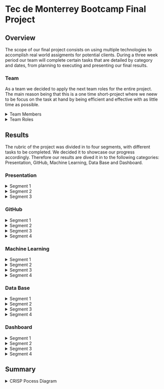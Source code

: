 # Tec de Monterrey Bootcamp Final Project

## Overview

The scope of our final project consists on using multiple technologies to accomplish real world assigments for potential clients. During a three week period our team will complete certain tasks that are detailed by category and dates, from planning to executing and presenting our final results. 


### Team

As a team we decided to apply the next team roles for the entire project. The main reason being that this is a one time short-project where we neew to be focus on the task at hand by being efficient and effective with as little time as possible.

<details><summary>Team Members</summary>

- Luz Helena - https://github.com/luhlna
- Alexis Santiago - https://github.com/Alfer23
- Claudio Rocha - https://github.com/claud-e
- Daniel Tejada - https://github.com/dani1925
- Jorge Solis - https://github.com/ioshisolis

</details>

<details><summary>Team Roles</summary>
  
  ![TeamRoles](https://user-images.githubusercontent.com/37987602/153530443-7aaf8bc8-ca44-44aa-b725-17417fecaa0a.png)

</details>
  
## Results

The rubric of the project was divided in to four segments, with different tasks to be completed. We decided it to showcase our progress accordingly. Therefore our results are dived it in to the following categories: Presentation, GitHub, Machine Learning, Data Base and Dashboard. 

### Presentation

<details><summary>Segment 1</summary>
  
#### Selected topic:
- Get Twitter data through an API to perform sentiment analysis with machine learning 

#### Reason why they selected their topic
- The project consists on building a tool that can analyze tweet sentiment on specific words, based on machine learing. The user would be able to look for certain hashtags, then extrack the tweets that talk about that specific subject, apply a nlp machine learnign model to categorize the sentiment of the tweets. We have consider different potential users such as:
  - Non-profits
  - Government Agencies
  - Politicians
  - Companies 
  - Social Responsability

#### Description of their source of data
- Our data from twitter comprehends tweets, like, retweets, and location

#### Questions they hope to answer with the data
- What do peopole think about a particular subject?
- What is the tweet with the most reach?
- What is the location of the users with a positve feeling about the tweet?
- What is the location of the users with a negative feeling about the tweet

#### Description of the communication protocols
As a team we have stablished four channels of communication. 
  - Slack Conversaitons 
    - One to one conversaiots (bilingual writing)
    - Team 5 personal chat (only team members, bilingual writing)
    - Chat with TA´s and Instructor as moderators (write in english)
  - Google Meet Quick Meeting 
    - Every Day at 10:00 pm (Mexico City Time)
    - 15 to 20 min meeting 
    - We use this meeting to touch base on important issues during the day and to create pull request and merge to the main branch
  - Class Time Meetings through Zoom 
    - Tuesdays and Thurdays we get together during class time to discuss more in depth our project, also reliying on the assistance of our TA.
    - Saturdays for the Office Hours (OPTIONAL)
  - Extraordinary meeting 
    - This are schedule ahead of time through slack one to one, or in our personal chat. 
    - We discuss urgent matters, most of the time this meeting are done Saturday and Sunday afternoos.

</details>

<details><summary>Segment 2</summary>
    
</details>

<details><summary>Segment 3</summary>
    
</details>
  
  
</details>
  
  
### GitHub  


<details><summary>Segment 1</summary>
  
  Our first week includes a README.md file that includes a description of the [communicaiont protocols](https://github.com/ioshisolis/Bootcamp_Final_Project/edit/main/README.md#description-of-the-communication-protocols), individual branches and four commits per team member. 
  
  #### Individual Branches 
  ![Branches](https://user-images.githubusercontent.com/37987602/153726614-b1cd7dfb-d9ba-4415-86d5-b8c027b03d45.png)

  
</details>

<details><summary>Segment 2</summary>
  
</details>

<details><summary>Segment 3</summary>
  
</details>

<details><summary>Segment 4</summary>
  
</details>


### Machine Learning

<details><summary>Segment 1</summary>
  
  
  Provisional machine learning model accomplishes the following
  - Takes in data in from the provisional database
  - Outputs label(s) for input data
  
  Important Questions
   - Why are we using this machine learning model
   - NLP
    - List of Stop Words (Words to ignore) and why
  
</details>

<details><summary>Segment 2</summary>
  
</details>

<details><summary>Segment 3</summary>
  
</details>

<details><summary>Segment 4</summary>
  
</details>


### Data Base

<details><summary>Segment 1</summary>
 
  Provisional database accomplishes the following:
  - Sample data that mimics the expected final database structure or schema
  - Draft machine learning module is connected to the provisional database
  
  Important Questions:

  - ### Data Types of each column
    - ### Twitter_data Table
        This Table will Hold de Tweet Text scrapped by certain Keyword, and a ML algorithm will cluster it by sentiment.   

        | Columns      | Data Type | Description |
        | :---         |  :---:    |    :--- |
        | Index        | Serial Int      | Row Count |
        | User         | String   | The Screen Name of the user     |
        | User_id      | Integer   | The unique user_id Tweeter gives to each member    |
        | Tweet        | String  | The Actual Tweet of the User   |      
        | Sentiment      | String   | The cluster Assigned by ML algorithm  |


    - ### User_Data Table
      This Table will Hold the information about the user that post the tweets.

      | Columns      | Data Type | Description |
      | :---         |  :---:    |    :--- |
      | Index        | Serial Int      | Row Count |
      | User_id      | Integer   | The unique user_id Tweeter gives to each member    |
      | Re-tweet Count       | Integer  | The numer of Re-tweets a tweets had |      
      | Location      | String   | The City and Country of the user |
      | Verified_Account     | Boolean   | It shows if a Twitter Account is verified  |
      |Geo_Enabled      | Boolean   | Shows if the user had enabled the geo location |  
      | Lang      | String   | Language of the Tweet|          

      
  - Description of each column
  - Why are we using this data?
  

  
  
</details>

<details><summary>Segment 2</summary>
  
</details>

<details><summary>Segment 3</summary>
  
</details>

<details><summary>Segment 4</summary>
  
</details>


### Dashboard

<details><summary>Segment 1</summary>
  
  No work was done on the first week. The person in charge had to do research on best practices and portential capabilities for our dashboard. 
  
</details>

<details><summary>Segment 2</summary>
  
</details>

<details><summary>Segment 3</summary>
  
</details>

<details><summary>Segment 4</summary>
  
</details>

## Summary

<details><summary>CRISP Pocess Diagram</summary>
  
![CRISP-DM_Process_Diagram](https://user-images.githubusercontent.com/37987602/153728408-92d4675f-3d55-4068-94ca-8ff9974e0c97.png)

</details>
